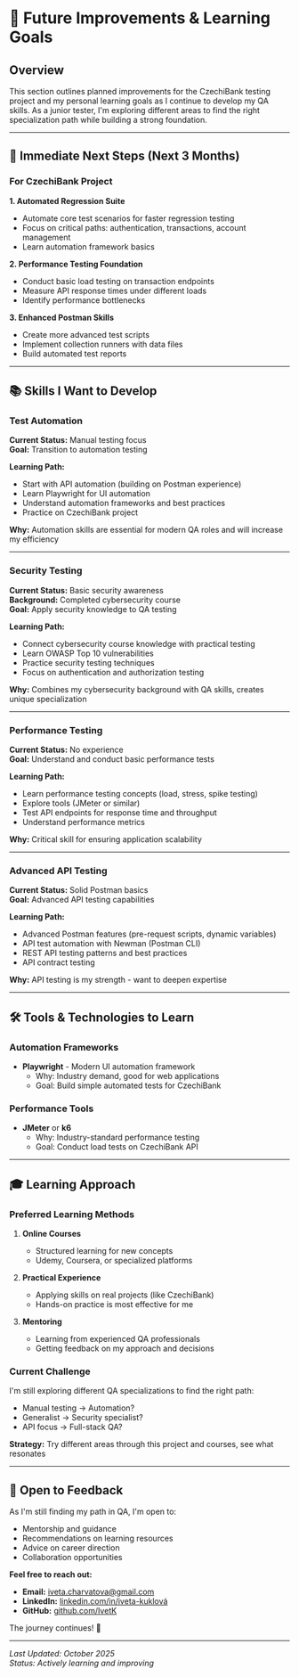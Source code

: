 # 🚀 Future Improvements & Learning Goals

## Overview

This section outlines planned improvements for the CzechiBank testing project and my personal learning goals as I continue to develop my QA skills. As a junior tester, I'm exploring different areas to find the right specialization path while building a strong foundation.

---

## 🎯 Immediate Next Steps (Next 3 Months)

### For CzechiBank Project

**1. Automated Regression Suite**
- Automate core test scenarios for faster regression testing
- Focus on critical paths: authentication, transactions, account management
- Learn automation framework basics

**2. Performance Testing Foundation**
- Conduct basic load testing on transaction endpoints
- Measure API response times under different loads
- Identify performance bottlenecks

**3. Enhanced Postman Skills**
- Create more advanced test scripts
- Implement collection runners with data files
- Build automated test reports

---

## 📚 Skills I Want to Develop

### Test Automation
**Current Status:** Manual testing focus  
**Goal:** Transition to automation testing

**Learning Path:**
- Start with API automation (building on Postman experience)
- Learn Playwright for UI automation
- Understand automation frameworks and best practices
- Practice on CzechiBank project

**Why:** Automation skills are essential for modern QA roles and will increase my efficiency

---

### Security Testing
**Current Status:** Basic security awareness  
**Background:** Completed cybersecurity course  
**Goal:** Apply security knowledge to QA testing

**Learning Path:**
- Connect cybersecurity course knowledge with practical testing
- Learn OWASP Top 10 vulnerabilities
- Practice security testing techniques
- Focus on authentication and authorization testing

**Why:** Combines my cybersecurity background with QA skills, creates unique specialization

---

### Performance Testing
**Current Status:** No experience  
**Goal:** Understand and conduct basic performance tests

**Learning Path:**
- Learn performance testing concepts (load, stress, spike testing)
- Explore tools (JMeter or similar)
- Test API endpoints for response time and throughput
- Understand performance metrics

**Why:** Critical skill for ensuring application scalability

---

### Advanced API Testing
**Current Status:** Solid Postman basics  
**Goal:** Advanced API testing capabilities

**Learning Path:**
- Advanced Postman features (pre-request scripts, dynamic variables)
- API test automation with Newman (Postman CLI)
- REST API testing patterns and best practices
- API contract testing

**Why:** API testing is my strength - want to deepen expertise

---

## 🛠️ Tools & Technologies to Learn

### Automation Frameworks
- **Playwright** - Modern UI automation framework
  - Why: Industry demand, good for web applications
  - Goal: Build simple automated tests for CzechiBank

### Performance Tools
- **JMeter** or **k6**
  - Why: Industry-standard performance testing
  - Goal: Conduct load tests on CzechiBank API

---

## 🎓 Learning Approach

### Preferred Learning Methods
1. **Online Courses**
   - Structured learning for new concepts
   - Udemy, Coursera, or specialized platforms

2. **Practical Experience**
   - Applying skills on real projects (like CzechiBank)
   - Hands-on practice is most effective for me

3. **Mentoring**
   - Learning from experienced QA professionals
   - Getting feedback on my approach and decisions

### Current Challenge
I'm still exploring different QA specializations to find the right path:
- Manual testing → Automation?
- Generalist → Security specialist?
- API focus → Full-stack QA?

**Strategy:** Try different areas through this project and courses, see what resonates

---

## 💬 Open to Feedback

As I'm still finding my path in QA, I'm open to:
- Mentorship and guidance
- Recommendations on learning resources
- Advice on career direction
- Collaboration opportunities

**Feel free to reach out:**
- **Email:** iveta.charvatova@gmail.com
- **LinkedIn:** [linkedin.com/in/iveta-kuklová](https://www.linkedin.com/in/iveta-kuklová)
- **GitHub:** [github.com/IvetK](https://github.com/IvetK)

The journey continues! 🚀

---

*Last Updated: October 2025*  
*Status: Actively learning and improving*
